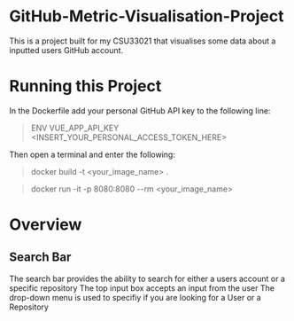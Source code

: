 # GitHub-Metric-Visualisation-Project
This is a project built for my CSU33021 that visualises some data about a inputted users GitHub account.

# Running this Project
In the Dockerfile add your personal GitHub API key to the following line:
> ENV VUE_APP_API_KEY <INSERT_YOUR_PERSONAL_ACCESS_TOKEN_HERE> 

Then open a terminal and enter the following:

> docker build -t <your_image_name> .

> docker run -it -p 8080:8080 --rm <your_image_name>

# Overview 
## Search Bar
The search bar provides the ability to search for either a users account or a specific repository
The top input box accepts an input from the user
The drop-down menu is used to specifiy if you are looking for a User or a Repository


